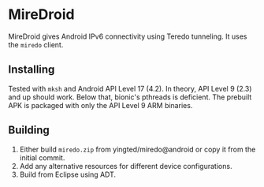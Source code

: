 # MireDroid
MireDroid gives Android IPv6 connectivity using Teredo tunneling.
It uses the `miredo` client.
## Installing
Tested with `mksh` and Android API Level 17 (4.2). In theory, API Level 9 (2.3) and up should work.
Below that, bionic's pthreads is deficient.
The prebuilt APK is packaged with only the API Level 9 ARM binaries.
## Building
1. Either build `miredo.zip` from yingted/miredo@android or copy it from the initial commit.
2. Add any alternative resources for different device configurations.
3. Build from Eclipse using ADT.
